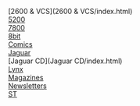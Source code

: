 [2600 & VCS](2600 & VCS/index.html)<br>
[5200](5200/index.html)<br>
[7800](7800/index.html)<br>
[8bit](8bit/index.html)<br>
[Comics](Comics/index.html)<br>
[Jaguar](Jaguar/index.html)<br>
[Jaguar CD](Jaguar CD/index.html)<br>
[Lynx](Lynx/index.html)<br>
[Magazines](Magazines/index.html)<br>
[Newsletters](Newsletters/index.html)<br>
[ST](ST/index.html)<br>
